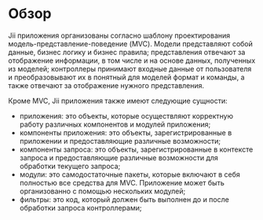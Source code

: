 Обзор
============

Jii приложения организованы согласно шаблону проектирования модель-представление-поведение (MVC).
Модели представляют собой данные, бизнес логику и бизнес правила; представления отвечают за отображение
информации, в том числе и на основе данных, полученных из моделей; контроллеры принимают входные данные от
пользователя и преобразовывают их в понятный для моделей формат и команды, а также отвечают за отображение
нужного представления.

Кроме MVC, Jii приложения также имеют следующие сущности:
- приложения: это объекты, которые осуществляют корректную работу различных компонентов и модулей приложения;
- компоненты приложения: это объекты, зарегистрированные в приложении и предоставляющие различные возможности;
- компоненты запроса: это объекты, зарегистрированные в контексте запроса и предоставляющие различные
возможности для обработки текущего запроса;
- модули: это самодостаточные пакеты, которые включают в себя полностью все средства для MVC. Приложение
может быть организованно с помощью нескольких модулей;
- фильтры: это код, который должен быть выполнен до и после обработки запроса контроллерами;

